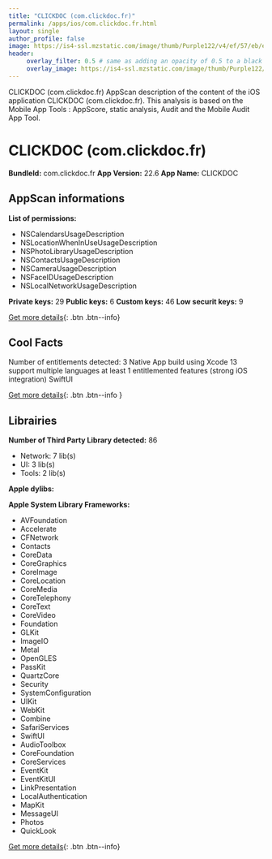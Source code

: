 ```yaml
---
title: "CLICKDOC (com.clickdoc.fr)"
permalink: /apps/ios/com.clickdoc.fr.html
layout: single
author_profile: false
image: https://is4-ssl.mzstatic.com/image/thumb/Purple122/v4/ef/57/eb/ef57eb79-0b1b-500f-1bb7-4a45e5ad3238/AppIconFR-0-1x_U007emarketing-0-7-0-85-220.png/512x512bb.jpg
header: 
     overlay_filter: 0.5 # same as adding an opacity of 0.5 to a black background
     overlay_image: https://is4-ssl.mzstatic.com/image/thumb/Purple122/v4/ef/57/eb/ef57eb79-0b1b-500f-1bb7-4a45e5ad3238/AppIconFR-0-1x_U007emarketing-0-7-0-85-220.png/512x512bb.jpg
---
```

CLICKDOC (com.clickdoc.fr) AppScan description of the content of the iOS application CLICKDOC (com.clickdoc.fr). This analysis is based on the Mobile App Tools : AppScore, static analysis, Audit and the Mobile Audit App Tool.

# CLICKDOC (com.clickdoc.fr)

**BundleId:** com.clickdoc.fr
**App Version:** 22.6
**App Name:** CLICKDOC


## AppScan informations 

**List of permissions:** 
- NSCalendarsUsageDescription
- NSLocationWhenInUseUsageDescription
- NSPhotoLibraryUsageDescription
- NSContactsUsageDescription
- NSCameraUsageDescription
- NSFaceIDUsageDescription
- NSLocalNetworkUsageDescription
  
  
**Private keys:** 29
**Public keys:** 6
**Custom keys:** 46
**Low securit keys:** 9
  
[Get more details](/pricing.html){: .btn .btn--info}

## Cool Facts

Number of entitlements detected: 3
Native App
build using Xcode 13
support multiple languages
at least 1 entitlemented features (strong iOS integration)
SwiftUI
  
[Get more details](/pricing.html){: .btn .btn--info }

## Librairies 
**Number of Third Party Library detected:** 86
- Network: 7 lib(s)
- UI: 3 lib(s)
- Tools: 2 lib(s)


**Apple dylibs:**


**Apple System Library Frameworks:**
- AVFoundation
- Accelerate
- CFNetwork
- Contacts
- CoreData
- CoreGraphics
- CoreImage
- CoreLocation
- CoreMedia
- CoreTelephony
- CoreText
- CoreVideo
- Foundation
- GLKit
- ImageIO
- Metal
- OpenGLES
- PassKit
- QuartzCore
- Security
- SystemConfiguration
- UIKit
- WebKit
- Combine
- SafariServices
- SwiftUI
- AudioToolbox
- CoreFoundation
- CoreServices
- EventKit
- EventKitUI
- LinkPresentation
- LocalAuthentication
- MapKit
- MessageUI
- Photos
- QuickLook


  
[Get more details](/pricing.html){: .btn .btn--info}


